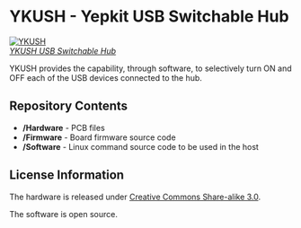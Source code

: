 YKUSH - Yepkit USB Switchable Hub
=================================

[![YKUSH](https://www.yepkit.com/bundles/yepkitstore/images/products/ykush/YKUSH_img.png)  
*YKUSH USB Switchable Hub*](https://www.yepkit.com/products/ykush)


YKUSH provides the capability, through software, to selectively turn ON and OFF each of the USB devices connected to the hub.


Repository Contents
-------------------

* **/Hardware** - PCB files
* **/Firmware** - Board firmware source code
* **/Software** - Linux command source code to be used in the host



License Information
-------------------

The hardware is released under [Creative Commons Share-alike 3.0](http://creativecommons.org/licenses/by-sa/3.0/).

The software is open source.
